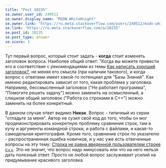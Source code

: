 ```yaml
---
title: "Post 10235"
se.owner.user_id: 240512
se.owner.display_name: "MSDN.WhiteKnight"
se.owner.link: "https://ru.meta.stackoverflow.com/users/240512/msdn-whiteknight"
se.link: "https://ru.meta.stackoverflow.com/a/10235"
se.post_id: 10235
se.post_type: answer
se.score: 3
---
```

<p>Тут первый вопрос, который стоит задать - <strong>когда</strong> стоит изменять заголовок вопроса. Наиболее общий ответ: "Когда вы можете привести его в соответствие с рекомендациями из темы <a href="https://ru.meta.stackoverflow.com/questions/3342/%D0%9A%D0%B0%D0%BA-%D0%BD%D0%B0%D0%BF%D0%B8%D1%81%D0%B0%D1%82%D1%8C-%D1%85%D0%BE%D1%80%D0%BE%D1%88%D0%B8%D0%B9-%D0%B7%D0%B0%D0%B3%D0%BE%D0%BB%D0%BE%D0%B2%D0%BE%D0%BA?rq=1">Как написать хороший заголовок?</a>, не меняя его смысла (при наличии такового), и когда вопрос с ответами имеет какой-то потенциал для "Базы Знаний". Как именно редактировать зависит от того, какая проблема у заголовка. Например, бессмысленный заголовок ("Не работает программа", "Помогите решить задачу") можно заменить на осмысленный, а слишком общий заголовок ("Работа со строками в С++") можно заменить на более конкретный.</p>

<p>В данном случае ответ видимо <strong>Никак</strong>. Вопрос - типичный из серии "отладьте за меня". Автор не сузил свой код до того, чтобы он мог продемонстрировать конкретную проблему сравнения строк, там в кучу и аргументы командной строки, и работа с файлами, и какая-то самодельная криптография. Кроме того, сравнение строк по указателю - распространенная ошибка новичков, и у нас уже есть отвеченные вопросы на эту тему: <a href="https://ru.stackoverflow.com/questions/228084/">Строка не равна введенной пользователем строке c++</a>. Это не значит, что вопрос надо минусовать или что на него нельзя дать полезный ответ. Просто не любой вопрос заслуживает усилий на придумывание красивого заголовка.</p>
